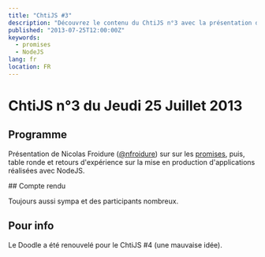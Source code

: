 ```yaml
---
title: "ChtiJS #3"
description: "Découvrez le contenu du ChtiJS n°3 avec la présentation de Nicolas Froidure sur les promises et une table ronde sur la mise en production d'applications NodeJS."
published: "2013-07-25T12:00:00Z"
keywords:
  - promises
  - NodeJS
lang: fr
location: FR
---
```


# ChtiJS n°3 du Jeudi 25 Juillet 2013

## Programme

Présentation de Nicolas Froidure
 ([@nfroidure](https://twitter.com/nfroidure)) sur sur les
 [promises](http://server.elitwork.com/presentations/promises.html#/intro),
 puis, table ronde et retours d'expérience sur la mise en production
 d'applications réalisées avec NodeJS.

## Compte rendu

Toujours aussi sympa et des participants nombreux.

## Pour info

Le Doodle a été renouvelé pour le ChtiJS #4 (une mauvaise idée).

